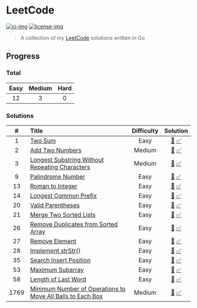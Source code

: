 # LeetCode

[![ci-img]][ci]
[![license-img]][license]

[ci]: https://github.com/junk1tm/leetcode/actions/workflows/go.yml
[ci-img]: https://github.com/junk1tm/leetcode/actions/workflows/go.yml/badge.svg
[license]: https://github.com/junk1tm/leetcode/blob/main/LICENSE
[license-img]: https://img.shields.io/github/license/junk1tm/leetcode

> A collection of my [LeetCode](https://leetcode.com) solutions written in Go

## Progress

### Total

| Easy | Medium | Hard |
|:----:|:------:|:----:|
|12|3|0|

### Solutions

|  #  | Title | Difficulty | Solution |
|:---:|:------|:----------:|:--------:|
|1|[Two Sum](https://leetcode.com/problems/two-sum)|Easy|[👀](0001_two_sum.go) [✅](solutions_test.go#L12)|
|2|[Add Two Numbers](https://leetcode.com/problems/add-two-numbers)|Medium|[👀](0002_add_two_numbers.go) [✅](solutions_test.go#L32)|
|3|[Longest Substring Without Repeating Characters](https://leetcode.com/problems/longest-substring-without-repeating-characters)|Medium|[👀](0003_longest_substring_without_repeating_characters.go) [✅](solutions_test.go#L54)|
|9|[Palindrome Number](https://leetcode.com/problems/palindrome-number)|Easy|[👀](0009_palindrom_number.go) [✅](solutions_test.go#L73)|
|13|[Roman to Integer](https://leetcode.com/problems/roman-to-integer)|Easy|[👀](0013_roman_to_integer.go) [✅](solutions_test.go#L92)|
|14|[Longest Common Prefix](https://leetcode.com/problems/longest-common-prefix)|Easy|[👀](0014_longest_common_prefix.go) [✅](solutions_test.go#L111)|
|20|[Valid Parentheses](https://leetcode.com/problems/valid-parentheses)|Easy|[👀](0020_valid_parentheses.go) [✅](solutions_test.go#L129)|
|21|[Merge Two Sorted Lists](https://leetcode.com/problems/merge-two-sorted-lists)|Easy|[👀](0021_merge_two_sorted_lists.go) [✅](solutions_test.go#L148)|
|26|[Remove Duplicates from Sorted Array](https://leetcode.com/problems/remove-duplicates-from-sorted-array)|Easy|[👀](0026_remove_duplicates_from_sorted_array.go) [✅](solutions_test.go#L170)|
|27|[Remove Element](https://leetcode.com/problems/remove-element)|Easy|[👀](0027_remove_element.go) [✅](solutions_test.go#L190)|
|28|[Implement strStr()](https://leetcode.com/problems/implement-strstr/)|Easy|[👀](0028_implement_strstr.go) [✅](solutions_test.go#L211)|
|35|[Search Insert Position](https://leetcode.com/problems/search-insert-position)|Easy|[👀](0035_search_insert_position.go) [✅](solutions_test.go#L230)|
|53|[Maximum Subarray](https://leetcode.com/problems/maximum-subarray)|Easy|[👀](0053_maximum_subarray.go) [✅](solutions_test.go#L250)|
|58|[Length of Last Word](https://leetcode.com/problems/length-of-last-word)|Easy|[👀](0058_length_of_last_word.go) [✅](solutions_test.go#L269)|
|1769|[Minimum Number of Operations to Move All Balls to Each Box](https://leetcode.com/problems/minimum-number-of-operations-to-move-all-balls-to-each-box)|Medium|[👀](1769_minimum_number_of_operations_to_move_all_balls_to_each_box.go) [✅](solutions_test.go#L288)|
